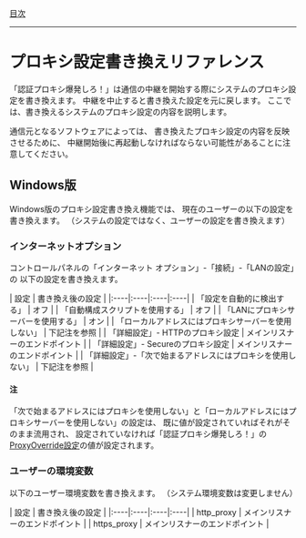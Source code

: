 [目次](Index.md)

---

# プロキシ設定書き換えリファレンス

「認証プロキシ爆発しろ！」は通信の中継を開始する際にシステムのプロキシ設定を書き換えます。
中継を中止すると書き換えた設定を元に戻します。
ここでは、書き換えるシステムのプロキシ設定の内容を説明します。

通信元となるソフトウェアによっては、
書き換えたプロキシ設定の内容を反映させるために、
中継開始後に再起動しなければならない可能性があることに注意してください。


## Windows版

Windows版のプロキシ設定書き換え機能では、
現在のユーザーの以下の設定を書き換えます。
（システムの設定ではなく、ユーザーの設定を書き換えます）

### インターネットオプション

コントロールパネルの「インターネット オプション」-「接続」-「LANの設定」の
以下の設定を書き換えます。

| 設定 | 書き換え後の設定 |
|:----|:----|:----|:----|
| 「設定を自動的に検出する」 | オフ |
| 「自動構成スクリプトを使用する」 | オフ |
| 「LANにプロキシサーバーを使用する」 | オン |
| 「ローカルアドレスにはプロキシサーバーを使用しない」 | 下記注を参照 |
| 「詳細設定」- HTTPのプロキシ設定 | メインリスナーのエンドポイント |
| 「詳細設定」- Secureのプロキシ設定 | メインリスナーのエンドポイント |
| 「詳細設定」-「次で始まるアドレスにはプロキシを使用しない」 | 下記注を参照 |

#### 注
「次で始まるアドレスにはプロキシを使用しない」と「ローカルアドレスにはプロキシサーバーを使用しない」の設定は、
既に値が設定されていればそれがそのまま流用され、
設定されていなければ「認証プロキシ爆発しろ！」の[ProxyOverride設定](Reference_Settings.md#SystemSettingsSwitcherオブジェクト)の値が設定されます。

### ユーザーの環境変数

以下のユーザー環境変数を書き換えます。
（システム環境変数は変更しません）

| 設定 | 書き換え後の設定 |
|:----|:----|:----|:----|
| http_proxy | メインリスナーのエンドポイント |
| https_proxy | メインリスナーのエンドポイント |
